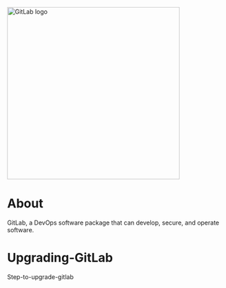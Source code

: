 <a href="https://about.gitlab.com/">
    <img width="400" src="https://images.ctfassets.net/xz1dnu24egyd/1hnQd13UBU7n5V0RsJcbP3/769692e40a6d528e334b84f079c1f577/gitlab-logo-100.png" alt="GitLab logo"> 
</a>

# About
GitLab, a DevOps software package that can develop, secure, and operate software.

# Upgrading-GitLab
Step-to-upgrade-gitlab
